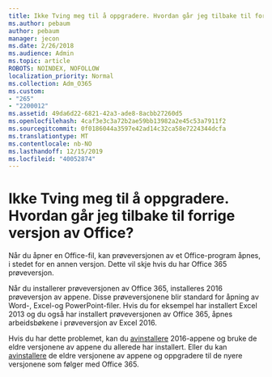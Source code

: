 ```yaml
---
title: Ikke Tving meg til å oppgradere. Hvordan går jeg tilbake til forrige versjon av Office?
ms.author: pebaum
author: pebaum
manager: jecon
ms.date: 2/26/2018
ms.audience: Admin
ms.topic: article
ROBOTS: NOINDEX, NOFOLLOW
localization_priority: Normal
ms.collection: Adm_O365
ms.custom:
- "265"
- "2200012"
ms.assetid: 49da6d22-6821-42a3-ade8-8acbb27260d5
ms.openlocfilehash: 4caf3e3c3a72b2ae59bb13982a2e45c53a7911f2
ms.sourcegitcommit: 0f0186044a3597e42ad14c32ca58e7224344dcfa
ms.translationtype: MT
ms.contentlocale: nb-NO
ms.lasthandoff: 12/15/2019
ms.locfileid: "40052874"
---
```

# <a name="dont-force-me-to-upgrade-how-do-i-go-back-to-the-previous-office-version"></a>Ikke Tving meg til å oppgradere. Hvordan går jeg tilbake til forrige versjon av Office?

Når du åpner en Office-fil, kan prøveversjonen av et Office-program åpnes, i stedet for en annen versjon. Dette vil skje hvis du har Office 365 prøveversjon.
  
Når du installerer prøveversjonen av Office 365, installeres 2016 prøveversjon av appene. Disse prøveversjonene blir standard for åpning av Word-, Excel-og PowerPoint-filer. Hvis du for eksempel har installert Excel 2013 og du også har installert prøveversjonen av Office 365, åpnes arbeidsbøkene i prøveversjon av Excel 2016.
  
Hvis du har dette problemet, kan du [avinstallere](https://support.office.com/article/9dd49b83-264a-477a-8fcc-2fdf5dbf61d8.aspx) 2016-appene og bruke de eldre versjonene av appene du allerede har installert. Eller du kan [avinstallere](https://support.office.com/article/9dd49b83-264a-477a-8fcc-2fdf5dbf61d8.aspx) de eldre versjonene av appene og oppgradere til de nyere versjonene som følger med Office 365.
